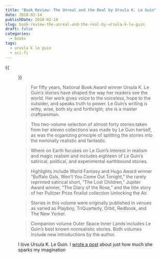 ```yaml
---
title: "Book Review: The Unreal and the Real by Ursula K. Le Guin"
date: 2018-02-14
publishDate: 2018-02-14
slug: book-review-the-unreal-and-the-real-by-ursula-k-le-guin
draft: false
categories:
  - books
tags:
  - urusla k le guin
  - sci-fi
---
```


{{<figure src="http://res.cloudinary.com/dvozrk6m8/image/upload/v1517955109/the-unreal-and-the-real_xwlsqk.png" title="The Unreal and the Real">}}

> For fifty years, National Book Award winner Ursula K. Le Guin’s stories have shaped the way her readers see the world. Her work gives voice to the voiceless, hope to the outsider, and speaks truth to power. Le Guin’s writing is witty, wise, both sly and forthright; she is a master craftswoman.

> This two-volume selection of almost forty stories taken from her eleven collections was made by Le Guin herself, as was the organizing principle of splitting the stories into the nominally realistic and fantastic.

> Where on Earth focuses on Le Guin’s interest in realism and magic realism and includes eighteen of Le Guin’s satirical, political, and experimental earthbound stories.

> Highlights include World Fantasy and Hugo Award winner “Buffalo Gals, Won’t You Come Out Tonight,” the rarely reprinted satirical short, “The Lost Children,” Jupiter Award winner, “The Diary of the Rose,” and the title story of her Pulitzer Prize finalist collection Unlocking the Air.

> Stories in this volume were originally published in venues as varied as Playboy, TriQuarterly, Orbit, Redbook, and The New Yorker. 

> Companion volume Outer Space Inner Lands includes Le Guin’s best known nonrealistic stories. Both volumes include new introductions by the author.

I love Ursula K. Le Guin. I [wrote a post]((http://edelgrace.me/blog/inspiration-from-fictional-worlds)) about just how much she sparks my imagination